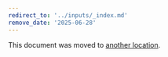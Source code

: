 ```yaml
---
redirect_to: '../inputs/_index.md'
remove_date: '2025-06-28'
---
```


<!-- markdownlint-disable -->

This document was moved to [another location](../inputs/_index.md).

<!-- This redirect file can be deleted after <2025-06-28>. -->
<!-- Redirects that point to other docs in the same project expire in three months. -->
<!-- Redirects that point to docs in a different project or site (for example, link is not relative and starts with `https:`) expire in one year. -->
<!-- Before deletion, see: https://docs.gitlab.com/development/documentation/redirects -->
